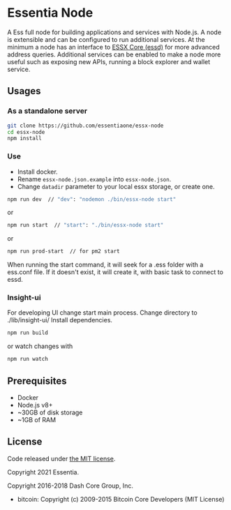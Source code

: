 Essentia Node
============

A Ess full node for building applications and services with Node.js. A node is extensible and can be configured to run additional services. At the minimum a node has an interface to [ESSX Core (essd)](https://github.com/essentiaone/essx) for more advanced address queries. Additional services can be enabled to make a node more useful such as exposing new APIs, running a block explorer and wallet service.

## Usages

### As a standalone server

```bash
git clone https://github.com/essentiaone/essx-node
cd essx-node
npm install
```
### Use 
 - Install docker.
 - Rename `essx-node.json.example`  into `essx-node.json`.
 - Change `datadir` parameter to your local essx storage, or create one.
````bash
npm run dev  // "dev": "nodemon ./bin/essx-node start"
````
or
````bash
npm run start  // "start": "./bin/essx-node start"
````
or
````bash
npm run prod-start  // for pm2 start
````
When running the start command, it will seek for a .ess folder with a ess.conf file.
If it doesn't exist, it will create it, with basic task to connect to essd.

### Insight-ui
For developing UI change start main process.
Change directory to ./lib/insight-ui/
Install dependencies.
```bash
npm run build
```
or watch changes with 
```bash
npm run watch
```

## Prerequisites
- Docker
- Node.js v8+
- ~30GB of disk storage
- ~1GB of RAM

## License

Code released under [the MIT license](https://github.com/essentiaone/essx-node/blob/master/LICENSE).

Copyright 2021 Essentia.

Copyright 2016-2018 Dash Core Group, Inc.

- bitcoin: Copyright (c) 2009-2015 Bitcoin Core Developers (MIT License)
